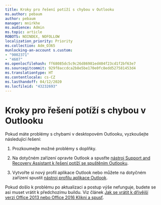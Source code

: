 ```yaml
---
title: Kroky pro řešení potíží s chybou v Outlooku
ms.author: pebaum
author: pebaum
manager: mnirkhe
ms.audience: Admin
ms.topic: article
ROBOTS: NOINDEX, NOFOLLOW
localization_priority: Priority
ms.collection: Adm_O365
munlocking-an-account s.custom:
- "9002371"
- "4607"
ms.openlocfilehash: ff68085dc5c9c26d86981ed404f23cd1f2bf63e7
ms.sourcegitcommit: 929f8accdca2b8e5be170e0fc8edd527581453d4
ms.translationtype: HT
ms.contentlocale: cs-CZ
ms.lasthandoff: 04/12/2020
ms.locfileid: "43232693"
---
```

# <a name="outlook-crash-troubleshooting-steps"></a>Kroky pro řešení potíží s chybou v Outlooku

Pokud máte problémy s chybami v desktopovém Outlooku, vyzkoušejte následující řešení:

1. Prozkoumejte možné problémy s doplňky.

2. Na dotyčném zařízení opravte Outlook a spusťte [nástroj Support and Recovery Assistant k řešení potíží se spuštěním Outlooku](https://aka.ms/SaRA-OutlookWontStart).

3. Vytvořte si nový profil aplikace Outlook nebo můžete na dotyčném zařízení spustit [nástroj profilu aplikace Outlook](https://aka.ms/SaRA-OutlookSetupProfile).

Pokud došlo k problému po aktualizaci a postup výše nefunguje, budete se asi muset vrátit k předchozímu buildu. Viz článek [Jak se vrátit k dřívější verzi Office 2013 nebo Office 2016 Klikni a spusť](https://support.microsoft.com/help/2770432).
